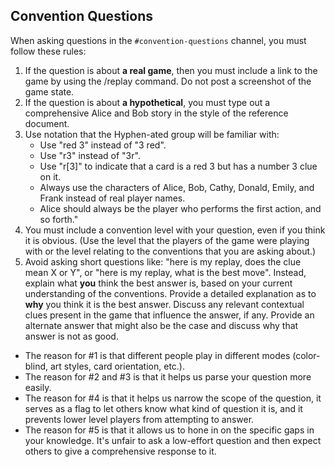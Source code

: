 ## Convention Questions

When asking questions in the `#convention-questions` channel, you must follow these rules:

1) If the question is about **a real game**, then you must include a link to the game by using the /replay command. Do not post a screenshot of the game state.
2) If the question is about **a hypothetical**, you must type out a comprehensive Alice and Bob story in the style of the reference document.
3) Use notation that the Hyphen-ated group will be familiar with:
    - Use "red 3" instead of "3 red".
    - Use "r3" instead of "3r".
    - Use "r[3]" to indicate that a card is a red 3 but has a number 3 clue on it.
    - Always use the characters of Alice, Bob, Cathy, Donald, Emily, and Frank instead of real player names.
    - Alice should always be the player who performs the first action, and so forth."
4) You must include a convention level with your question, even if you think it is obvious. (Use the level that the players of the game were playing with or the level relating to the conventions that you are asking about.)
5) Avoid asking short questions like: "here is my replay, does the clue mean X or Y", or "here is my replay, what is the best move". Instead, explain what **you** think the best answer is, based on your current understanding of the conventions. Provide a detailed explanation as to **why** you think it is the best answer. Discuss any relevant contextual clues present in the game that influence the answer, if any. Provide an alternate answer that might also be the case and discuss why that answer is not as good.

* The reason for #1 is that different people play in different modes (color-blind, art styles, card orientation, etc.).
* The reason for #2 and #3 is that it helps us parse your question more easily.
* The reason for #4 is that it helps us narrow the scope of the question, it serves as a flag to let others know what kind of question it is, and it prevents lower level players from attempting to answer.
* The reason for #5 is that it allows us to hone in on the specific gaps in your knowledge. It's unfair to ask a low-effort question and then expect others to give a comprehensive response to it.
